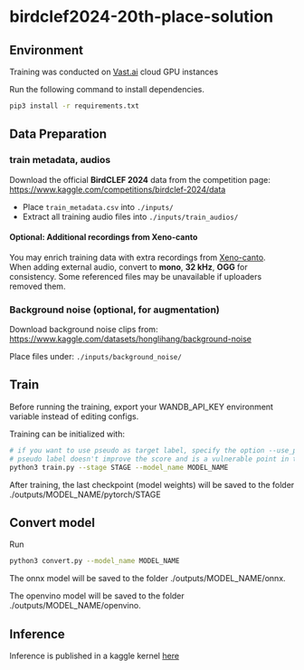 # birdclef2024-20th-place-solution

## Environment

Training was conducted on [Vast.ai](https://vast.ai/) cloud GPU instances

Run the following command to install dependencies.

```sh
pip3 install -r requirements.txt
```

## Data Preparation

### train metadata, audios

Download the official **BirdCLEF 2024** data from the competition page:  
https://www.kaggle.com/competitions/birdclef-2024/data

- Place `train_metadata.csv` into `./inputs/`
- Extract all training audio files into `./inputs/train_audios/`  

#### Optional: Additional recordings from Xeno-canto
You may enrich training data with extra recordings from [Xeno-canto](https://xeno-canto.org).  
When adding external audio, convert to **mono**, **32 kHz**, **OGG** for consistency. Some referenced files may be unavailable if uploaders removed them.

### Background noise (optional, for augmentation)

Download background noise clips from:  
https://www.kaggle.com/datasets/honglihang/background-noise

Place files under: `./inputs/background_noise/`

## Train

Before running the training, export your WANDB_API_KEY environment variable instead of editing configs.

Training can be initialized with:

```sh
# if you want to use pseudo as target label, specify the option --use_pseudo
# pseudo label doesn't improve the score and is a vulnerable point in training pipeline
python3 train.py --stage STAGE --model_name MODEL_NAME
```

After training, the last checkpoint (model weights) will be saved to the folder ./outputs/MODEL_NAME/pytorch/STAGE

## Convert model

Run

```sh
python3 convert.py --model_name MODEL_NAME
```

The onnx model will be saved to the folder ./outputs/MODEL_NAME/onnx.

The openvino model will be saved to the folder ./outputs/MODEL_NAME/openvino.

## Inference

Inference is published in a kaggle kernel [here](https://www.kaggle.com/code/sugar0/birdclef2024-inference)
